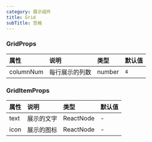 ```yaml
---
category: 展示组件
title: Grid
subTitle: 宫格
---
```


### GridProps

| 属性 | 说明 | 类型 | 默认值 |
| :-  | :- | :- | :- |
| columnNum | 每行展示的列数 | number | `4` |

### GridItemProps

| 属性 | 说明 | 类型 | 默认值 |
| :-  | :- | :- | :- |
| text | 展示的文字 | ReactNode | - |
| icon | 展示的图标 | ReactNode | - |
